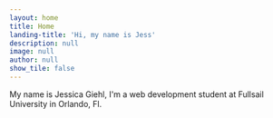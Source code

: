 ```yaml
---
layout: home
title: Home
landing-title: 'Hi, my name is Jess'
description: null
image: null
author: null
show_tile: false
---
```


My name is Jessica Giehl, I'm a web development student at Fullsail University in Orlando, Fl. 
